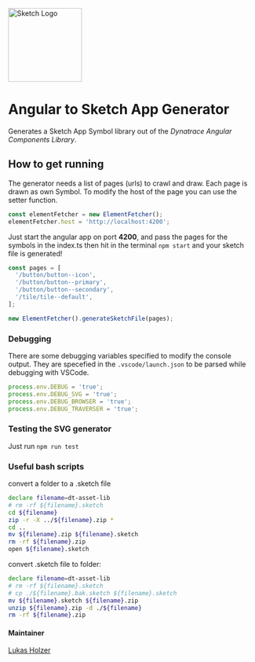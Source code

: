 
<img src="https://cdn.worldvectorlogo.com/logos/sketch-1.svg" alt="Sketch Logo" width="150"/>

# Angular to Sketch App Generator

Generates a Sketch App Symbol library out of the *Dynatrace Angular Components Library*.

## How to get running

The generator needs a list of pages (urls) to crawl and draw.
Each page is drawn as own Symbol.
To modify the host of the page you can use the setter function.

``` typescript
const elementFetcher = new ElementFetcher();
elementFetcher.host = 'http://localhost:4200';
```

Just start the angular app on port **4200**, and pass the pages for the symbols in the index.ts
then hit in the terminal `npm start` and your sketch file is generated!

```typescript
const pages = [
  '/button/button--icon',
  '/button/button--primary',
  '/button/button--secondary',
  '/tile/tile--default',
];

new ElementFetcher().generateSketchFile(pages);
```

### Debugging

There are some debugging variables specified to modify the console output.
They are specefied in the `.vscode/launch.json` to be parsed while debugging with VSCode.

``` javascript
process.env.DEBUG = 'true';
process.env.DEBUG_SVG = 'true';
process.env.DEBUG_BROWSER = 'true';
process.env.DEBUG_TRAVERSER = 'true';
```

### Testing the SVG generator

Just run `npm run test`

### Useful bash scripts

convert a folder to a .sketch file

``` bash
declare filename=dt-asset-lib
# rm -rf ${filename}.sketch
cd ${filename}
zip -r -X ../${filename}.zip *
cd ..
mv ${filename}.zip ${filename}.sketch
rm -rf ${filename}.zip
open ${filename}.sketch

```

convert .sketch file to folder:

``` bash
declare filename=dt-asset-lib
# rm -rf ${filename}.sketch
# cp ./${filename}.bak.sketch ${filename}.sketch
mv ${filename}.sketch ${filename}.zip
unzip ${filename}.zip -d ./${filename}
rm -rf ${filename}.zip
```

#### Maintainer

[Lukas Holzer](lukas.holzer@dynatrace.com)
